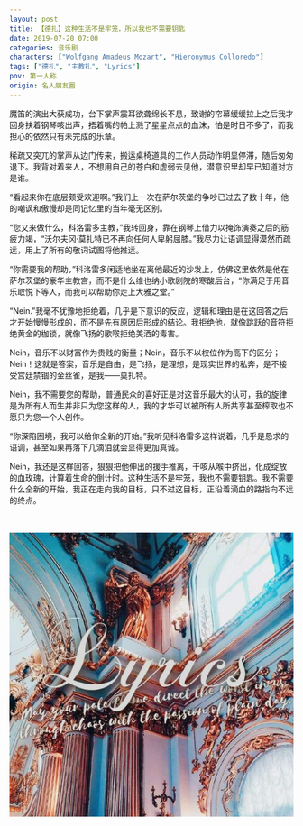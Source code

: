 ```yaml
---
layout: post
title: 【德扎】这种生活不是牢笼，所以我也不需要钥匙
date: 2019-07-20 07:00
categories: 音乐剧
characters: ["Wolfgang Amadeus Mozart", "Hieronymus Colloredo"]
tags: ["德扎", "主教扎", "Lyrics"]
pov: 第一人称
origin: 名人朋友圈
---
```


魔笛的演出大获成功，台下掌声震耳欲聋绵长不息，致谢的帘幕缓缓拉上之后我才回身扶着钢琴咳出声，捂着嘴的帕上溅了星星点点的血沫，怕是时日不多了，而我担心的依然只有未完成的乐章。

稀疏又突兀的掌声从边门传来，搬运桌椅道具的工作人员动作明显停滞，随后匆匆退下。我背对着来人，不想用自己的苍白和虚弱去见他，潜意识里却早已知道对方是谁。

“看起来你在底层颇受欢迎啊。”我们上一次在萨尔茨堡的争吵已过去了数十年，他的嘲讽和傲慢却是同记忆里的当年毫无区别。

“您又来做什么，科洛雷多主教，”我转回身，靠在钢琴上借力以掩饰演奏之后的筋疲力竭，“沃尔夫冈·莫扎特已不再向任何人卑躬屈膝。”我尽力让语调显得漠然而疏远，用上了所有的敬词试图将他推远。

“你需要我的帮助，”科洛雷多闲适地坐在离他最近的沙发上，仿佛这里依然是他在萨尔茨堡的豪华主教宫，而不是什么维也纳小歌剧院的寒酸后台，“你满足于用音乐取悦下等人，而我可以帮助你走上大雅之堂。”

“Nein.”我毫不犹豫地拒绝着，几乎是下意识的反应，逻辑和理由是在这回答之后才开始慢慢形成的，而不是先有原因后形成的结论。我拒绝他，就像跳跃的音符拒绝黄金的枷锁，就像飞扬的歌喉拒绝美酒的毒害。

Nein，音乐不以财富作为贵贱的衡量；Nein，音乐不以权位作为高下的区分；Nein！这就是答案，音乐是自由，是飞扬，是理想，是现实世界的私奔，是不接受宫廷禁锢的金丝雀，是我——莫扎特。

Nein，我不需要您的帮助，普通民众的喜好正是对这音乐最大的认可，我的旋律是为所有人而生并非只为您这样的人，我的才华可以被所有人所共享甚至榨取也不愿只为您一个人创作。

“你深陷困境，我可以给你全新的开始。”我听见科洛雷多这样说着，几乎是恳求的语调，甚至如果再落下几滴泪就会显得更加真诚。

Nein，我还是这样回答，狠狠把他伸出的援手推离，干咳从喉中挤出，化成绽放的血玫瑰，计算着生命的倒计时。这种生活不是牢笼，我也不需要钥匙。我不需要什么全新的开始，我正在走向我的目标，只不过这目标，正沿着滴血的路指向不远的终点。

<br><br>
![](/assets/images/mrpyq/2019-07-20-Lyrics.jpg)